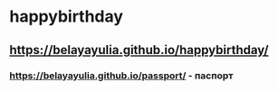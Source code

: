 # happybirthday
## https://belayayulia.github.io/happybirthday/
### https://belayayulia.github.io/passport/ - паспорт
